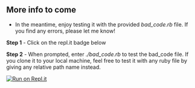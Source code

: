 ## More info to come

-   In the meantime, enjoy testing it with the provided _bad_code.rb_ file. If you find any errors, please let me know!

**Step 1** - Click on the repl.it badge below  

**Step 2** - When prompted, enter _./bad_code.rb_ to test the bad_code file. If you clone it to your local machine, feel free to test it with any ruby file by giving any relative path name instead.

[![Run on Repl.it](https://repl.it/badge/github/defoebrand/Ruby_Capstone_Linter)](https://repl.it/github/defoebrand/Ruby_Capstone_Linter)
